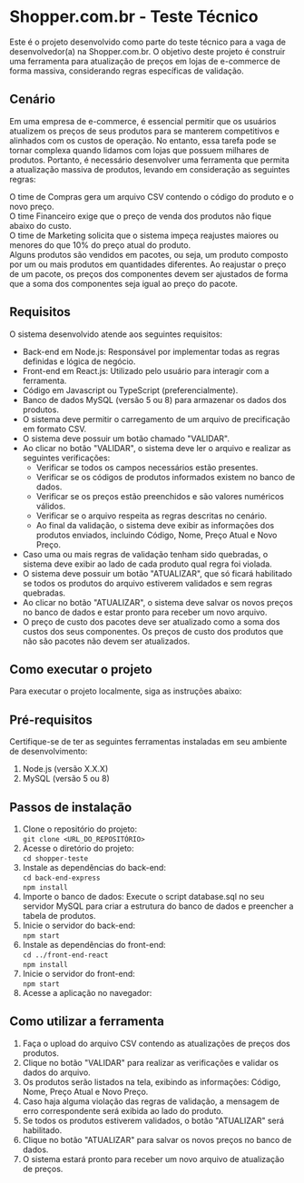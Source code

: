 # Shopper.com.br - Teste Técnico  
Este é o projeto desenvolvido como parte do teste técnico para a vaga de desenvolvedor(a) na Shopper.com.br. O objetivo deste projeto é construir uma ferramenta para atualização de preços em lojas de e-commerce de forma massiva, considerando regras específicas de validação.

## Cenário  
Em uma empresa de e-commerce, é essencial permitir que os usuários atualizem os preços de seus produtos para se manterem competitivos e alinhados com os custos de operação. No entanto, essa tarefa pode se tornar complexa quando lidamos com lojas que possuem milhares de produtos. Portanto, é necessário desenvolver uma ferramenta que permita a atualização massiva de produtos, levando em consideração as seguintes regras:  

O time de Compras gera um arquivo CSV contendo o código do produto e o novo preço.  
O time Financeiro exige que o preço de venda dos produtos não fique abaixo do custo.  
O time de Marketing solicita que o sistema impeça reajustes maiores ou menores do que 10% do preço atual do produto.  
Alguns produtos são vendidos em pacotes, ou seja, um produto composto por um ou mais produtos em quantidades diferentes. Ao reajustar o preço de um pacote, os preços dos componentes devem ser ajustados de forma que a soma dos componentes seja igual ao preço do pacote.  

## Requisitos  
O sistema desenvolvido atende aos seguintes requisitos:  

- Back-end em Node.js: Responsável por implementar todas as regras definidas e lógica de negócio.  
- Front-end em React.js: Utilizado pelo usuário para interagir com a ferramenta.  
- Código em Javascript ou TypeScript (preferencialmente).  
- Banco de dados MySQL (versão 5 ou 8) para armazenar os dados dos produtos.  
- O sistema deve permitir o carregamento de um arquivo de precificação em formato CSV.  
- O sistema deve possuir um botão chamado "VALIDAR".  
- Ao clicar no botão "VALIDAR", o sistema deve ler o arquivo e realizar as seguintes verificações:  
  - Verificar se todos os campos necessários estão presentes.  
  - Verificar se os códigos de produtos informados existem no banco de dados.  
  - Verificar se os preços estão preenchidos e são valores numéricos válidos.  
  - Verificar se o arquivo respeita as regras descritas no cenário.  
  - Ao final da validação, o sistema deve exibir as informações dos produtos enviados, incluindo Código, Nome, Preço Atual e Novo Preço.    
- Caso uma ou mais regras de validação tenham sido quebradas, o sistema deve exibir ao lado de cada produto qual regra foi violada.  
- O sistema deve possuir um botão "ATUALIZAR", que só ficará habilitado se todos os produtos do arquivo estiverem validados e sem regras quebradas.  
- Ao clicar no botão "ATUALIZAR", o sistema deve salvar os novos preços no banco de dados e estar pronto para receber um novo arquivo.  
- O preço de custo dos pacotes deve ser atualizado como a soma dos custos dos seus componentes. Os preços de custo dos produtos que não são pacotes não devem ser atualizados.  

## Como executar o projeto  
Para executar o projeto localmente, siga as instruções abaixo:  

## Pré-requisitos  
Certifique-se de ter as seguintes ferramentas instaladas em seu ambiente de desenvolvimento:  

1. Node.js (versão X.X.X)
2. MySQL (versão 5 ou 8) 

## Passos de instalação

1. Clone o repositório do projeto:  
`git clone <URL_DO_REPOSITÓRIO>`    
2. Acesse o diretório do projeto:    
`cd shopper-teste`  
3. Instale as dependências do back-end:  
`cd back-end-express`  
`npm install`      
4. Importe o banco de dados: 
Execute o script database.sql no seu servidor MySQL para criar a estrutura do banco de dados e preencher a tabela de produtos.  
5. Inicie o servidor do back-end:  
`npm start`    
6. Instale as dependências do front-end:    
`cd ../front-end-react`        
`npm install`     
7. Inicie o servidor do front-end:    
`npm start`    
8. Acesse a aplicação no navegador:  

## Como utilizar a ferramenta  
1. Faça o upload do arquivo CSV contendo as atualizações de preços dos produtos.  
2. Clique no botão "VALIDAR" para realizar as verificações e validar os dados do arquivo.  
3. Os produtos serão listados na tela, exibindo as informações: Código, Nome, Preço Atual e Novo Preço.  
4. Caso haja alguma violação das regras de validação, a mensagem de erro correspondente será exibida ao lado do produto.  
5. Se todos os produtos estiverem validados, o botão "ATUALIZAR" será habilitado.  
6. Clique no botão "ATUALIZAR" para salvar os novos preços no banco de dados.  
7. O sistema estará pronto para receber um novo arquivo de atualização de preços.  
